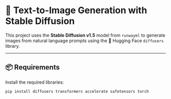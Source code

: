 # 🎨 Text-to-Image Generation with Stable Diffusion

This project uses the **Stable Diffusion v1.5** model from `runwayml` to generate images from natural language prompts using the 🤗 Hugging Face `diffusers` library.

---

## 📦 Requirements

Install the required libraries:

```bash
pip install diffusers transformers accelerate safetensors torch
